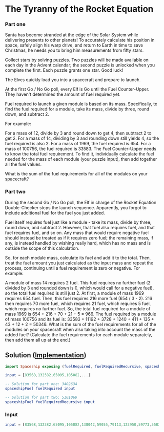 # The Tyranny of the Rocket Equation

### Part one

Santa has become stranded at the edge of the Solar System while delivering presents to other planets! To accurately calculate his position in space, safely align his warp drive, and return to Earth in time to save Christmas, he needs you to bring him measurements from fifty stars.

Collect stars by solving puzzles. Two puzzles will be made available on each day in the Advent calendar; the second puzzle is unlocked when you complete the first. Each puzzle grants one star. Good luck!

The Elves quickly load you into a spacecraft and prepare to launch.

At the first Go / No Go poll, every Elf is Go until the Fuel Counter-Upper. They haven't determined the amount of fuel required yet.

Fuel required to launch a given module is based on its mass. Specifically, to find the fuel required for a module, take its mass, divide by three, round down, and subtract 2.

For example:

For a mass of 12, divide by 3 and round down to get 4, then subtract 2 to get 2.
For a mass of 14, dividing by 3 and rounding down still yields 4, so the fuel required is also 2.
For a mass of 1969, the fuel required is 654.
For a mass of 100756, the fuel required is 33583.
The Fuel Counter-Upper needs to know the total fuel requirement. To find it, individually calculate the fuel needed for the mass of each module (your puzzle input), then add together all the fuel values.

What is the sum of the fuel requirements for all of the modules on your spacecraft?

### Part two

During the second Go / No Go poll, the Elf in charge of the Rocket Equation Double-Checker stops the launch sequence. Apparently, you forgot to include additional fuel for the fuel you just added.

Fuel itself requires fuel just like a module - take its mass, divide by three, round down, and subtract 2. However, that fuel also requires fuel, and that fuel requires fuel, and so on. Any mass that would require negative fuel should instead be treated as if it requires zero fuel; the remaining mass, if any, is instead handled by wishing really hard, which has no mass and is outside the scope of this calculation.

So, for each module mass, calculate its fuel and add it to the total. Then, treat the fuel amount you just calculated as the input mass and repeat the process, continuing until a fuel requirement is zero or negative. For example:

A module of mass 14 requires 2 fuel. This fuel requires no further fuel (2 divided by 3 and rounded down is 0, which would call for a negative fuel), so the total fuel required is still just 2.
At first, a module of mass 1969 requires 654 fuel. Then, this fuel requires 216 more fuel (654 / 3 - 2). 216 then requires 70 more fuel, which requires 21 fuel, which requires 5 fuel, which requires no further fuel. So, the total fuel required for a module of mass 1969 is 654 + 216 + 70 + 21 + 5 = 966.
The fuel required by a module of mass 100756 and its fuel is: 33583 + 11192 + 3728 + 1240 + 411 + 135 + 43 + 12 + 2 = 50346.
What is the sum of the fuel requirements for all of the modules on your spacecraft when also taking into account the mass of the added fuel? (Calculate the fuel requirements for each module separately, then add them all up at the end.)

## Solution ([Implementation](../../src/Spaceship.elm))

```elm
import Spaceship exposing (fuelRequired, fuelRequiredRecursive, spaceshipFuel)

input = [83568,132382,65095,105082,...]

-- Solution for part one: 3402634
spaceshipFuel fuelRequired input

-- Solution for part two: 5101069
spaceshipFuel fuelRequiredRecursive input
```

### Input

```elm
input = [83568,132382,65095,105082,138042,59055,79113,123950,59773,55031,56499,122835,123608,82848,109981,115633,126241,137240,54983,129523,101517,90879,82446,105897,108653,130530,113607,140338,125646,112605,68080,105466,93462,147116,127370,128362,83129,146946,102658,62824,52950,119301,61671,92820,139579,93816,148535,77893,80523,69543,51773,144074,100340,64565,68404,88923,144824,87836,51209,99770,111044,144978,56585,137236,73290,86608,72415,57783,130619,109599,59655,99708,118488,104989,93812,135899,110396,89346,119482,67292,143810,64085,104169,145618,104035,75765,88638,139325,89099,132807,117255,98029,114780,104708,100671,98052,141263,149844,117643,123410]
```
